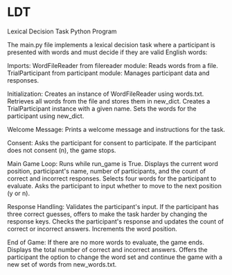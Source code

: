 # LDT
Lexical Decision Task Python Program

The main.py file implements a lexical decision task where a participant is presented with words and must decide if they are valid English words:

Imports: 
  WordFileReader from filereader module: Reads words from a file.
  TrialParticipant from participant module: Manages participant data and responses.
  
Initialization:
  Creates an instance of WordFileReader using words.txt.
  Retrieves all words from the file and stores them in new_dict.
  Creates a TrialParticipant instance with a given name.
  Sets the words for the participant using new_dict.
  
Welcome Message:
  Prints a welcome message and instructions for the task.

Consent:
  Asks the participant for consent to participate. If the participant does not consent (n), the game stops.
  
Main Game Loop:
  Runs while run_game is True.
  Displays the current word position, participant's name, number of participants, and the count of correct and incorrect responses.
  Selects four words for the participant to evaluate.
  Asks the participant to input whether to move to the next position (y or n).
  
Response Handling:
  Validates the participant's input.
  If the participant has three correct guesses, offers to make the task harder by changing the response keys.
  Checks the participant's response and updates the count of correct or incorrect answers.
  Increments the word position.
  
End of Game:
  If there are no more words to evaluate, the game ends.
  Displays the total number of correct and incorrect answers.
  Offers the participant the option to change the word set and continue the game with a new set of words from new_words.txt.
